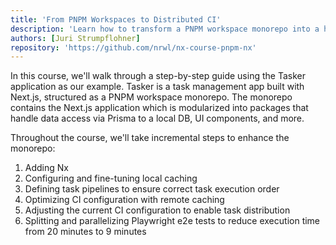 ```yaml
---
title: 'From PNPM Workspaces to Distributed CI'
description: 'Learn how to transform a PNPM workspace monorepo into a high-performance distributed CI setup using Nx.'
authors: [Juri Strumpflohner]
repository: 'https://github.com/nrwl/nx-course-pnpm-nx'
---
```


In this course, we'll walk through a step-by-step guide using the Tasker application as our example. Tasker is a task management app built with Next.js, structured as a PNPM workspace monorepo. The monorepo contains the Next.js application which is modularized into packages that handle data access via Prisma to a local DB, UI components, and more.

Throughout the course, we'll take incremental steps to enhance the monorepo:

1. Adding Nx
2. Configuring and fine-tuning local caching
3. Defining task pipelines to ensure correct task execution order
4. Optimizing CI configuration with remote caching
5. Adjusting the current CI configuration to enable task distribution
6. Splitting and parallelizing Playwright e2e tests to reduce execution time from 20 minutes to 9 minutes
